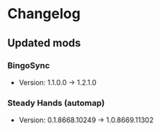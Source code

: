 # Changelog


## Updated mods

### BingoSync

- Version: 1.1.0.0 -> 1.2.1.0

### Steady Hands (automap)

- Version: 0.1.8668.10249 -> 1.0.8669.11302

